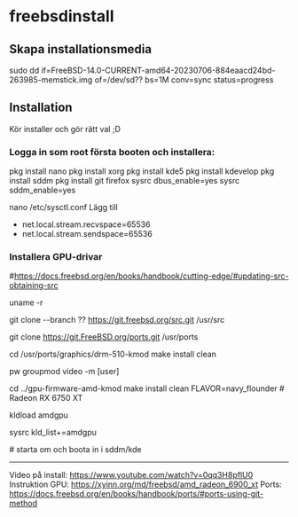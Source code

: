 # freebsdinstall

## Skapa installationsmedia
sudo dd if=FreeBSD-14.0-CURRENT-amd64-20230706-884eaacd24bd-263985-memstick.img of=/dev/sd?? bs=1M conv=sync status=progress

## Installation
Kör installer och gör rätt val ;D

### Logga in som root första booten och installera:
pkg install nano
pkg install xorg
pkg install kde5
pkg install kdevelop
pkg install sddm
pkg install git firefox
sysrc dbus_enable=yes
sysrc sddm_enable=yes

nano /etc/sysctl.conf
Lägg till
* net.local.stream.recvspace=65536
* net.local.stream.sendspace=65536

### Installera GPU-drivar

\#https://docs.freebsd.org/en/books/handbook/cutting-edge/#updating-src-obtaining-src

uname -r

git clone --branch ?? https://git.freebsd.org/src.git /usr/src

git clone https://git.FreeBSD.org/ports.git /usr/ports

cd /usr/ports/graphics/drm-510-kmod
make install clean

pw groupmod video -m [user]

cd ../gpu-firmware-amd-kmod
make install clean FLAVOR=navy_flounder # Radeon RX 6750 XT

kldload amdgpu

sysrc kld_list+=amdgpu

\# starta om och boota in i sddm/kde

-------------
Video på install: https://www.youtube.com/watch?v=0qq3H8pflU0
Instruktion GPU: https://xyinn.org/md/freebsd/amd_radeon_6900_xt
Ports: https://docs.freebsd.org/en/books/handbook/ports/#ports-using-git-method
